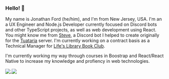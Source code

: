 ### Hello! 👋

My name is Jonathan Ford (he/him), and I'm from New Jersey, USA. I'm an a UX Engineer and Node.js Developer currently focused on Discord bots and other TypeScript projects, as well as web development using React. You might know me from [Steve](https://github.com/tuataria/steve), a Discord bot I helped to create originally for the [Tuataria](https://tuataria.com) server. I'm currently working on a contract basis as a Technical Manager for [Life's Library Book Club](https://lifeslibrarybookclub.com). 

I'm currently working my way through courses in Boostrap and React/React Native to increase my knowledge and profiency in web technologies.

<a href="https://github.com/anuraghazra/github-readme-stats">
  <img align="center" src="https://github-readme-stats.vercel.app/api?username=jwford&count_private=true&theme=dark" />
</a>
<a href="https://github.com/anuraghazra/github-readme-stats">
  <img align="center" src="https://github-readme-stats.vercel.app/api/top-langs/?username=jwford&theme=dark" />
</a>
